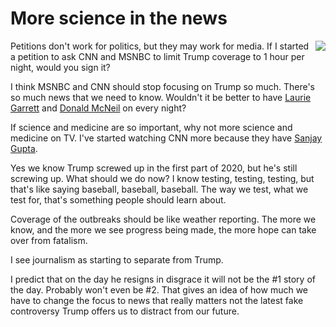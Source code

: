 # More science in the news
<img src="http://scripting.com/images/2020/04/22/hopeObama.png" border="0" align="right">Petitions don't work for politics, but they may work for media. If I started a petition to ask CNN and MSNBC to limit Trump coverage to 1 hour per night, would you sign it? 

I think MSNBC and CNN should stop focusing on Trump so much. There's so much news that we need to know. Wouldn't it be better to have <a href="https://twitter.com/Laurie_Garrett">Laurie Garrett</a> and <a href="https://www.nytimes.com/by/donald-g-mcneil-jr">Donald McNeil</a> on every night? 

If science and medicine are so important, why not more science and medicine on TV. I've started watching CNN more because they have <a href="https://en.wikipedia.org/wiki/Sanjay_Gupta">Sanjay Gupta</a>. 

Yes we know Trump screwed up in the first part of 2020, but he's still screwing up. What should we do now? I know testing, testing, testing, but that's like saying baseball, baseball, baseball. The way we test, what we test for, that's something people should learn about. 

Coverage of the outbreaks should be like weather reporting. The more we know, and the more we see progress being made, the more hope can take over from fatalism. 

I see journalism as starting to separate from Trump. 

I predict that on the day he resigns in disgrace it will not be the #1 story of the day. Probably won't even be #2. That gives an idea of how much we have to change the focus to news that really matters not the latest fake controversy Trump offers us to distract from our future. 


